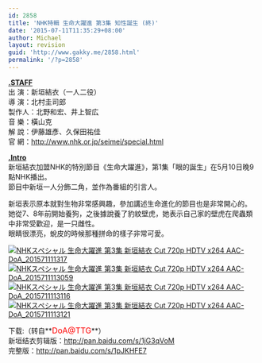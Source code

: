 ```yaml
---
id: 2858
title: 'NHK特輯 生命大躍進 第3集 知性誕生 (終)'
date: '2015-07-11T11:35:29+08:00'
author: Michael
layout: revision
guid: 'http://www.gakky.me/2858.html'
permalink: '/?p=2858'
---
```


<u>**.STAFF**</u>  
出 演：新垣結衣（一人二役）  
導 演：北村圭司郎  
製作人：北野和宏、井上智広  
音 樂：橫山克  
解 說：伊藤雄彥、久保田祐佳  
官 網：<http://www.nhk.or.jp/seimei/special.html>

<u>**.Intro**</u>  
新垣結衣加盟NHK的特別節目《生命大躍進》，第1集「眼的誕生」在5月10日晚9點NHK播出。  
節目中新垣一人分飾二角，並作為番組的引言人。

新垣表示原本就對生物非常感興趣，參加講述生命進化的節目也是非常開心的。  
她從7、8年前開始養狗，之後據說養了豹紋壁虎，她表示自己家的壁虎在爬蟲類中非常受歡迎，是一只雌性。  
眼睛很漂亮，蛻皮的時候那種拼命的樣子非常可愛。

[![NHKスペシャル 生命大躍進 第3集 新垣結衣 Cut 720p HDTV x264 AAC-DoA_201571111317](http://www.yui-aragaki.org/wp-content/uploads/2015/07/NHKスペシャル-生命大躍進-第3集-新垣結衣-Cut-720p-HDTV-x264-AAC-DoA_201571111317.jpg)](http://www.yui-aragaki.org/wp-content/uploads/2015/07/NHKスペシャル-生命大躍進-第3集-新垣結衣-Cut-720p-HDTV-x264-AAC-DoA_201571111317.jpg) [![NHKスペシャル 生命大躍進 第3集 新垣結衣 Cut 720p HDTV x264 AAC-DoA_2015711113059](http://www.yui-aragaki.org/wp-content/uploads/2015/07/NHKスペシャル-生命大躍進-第3集-新垣結衣-Cut-720p-HDTV-x264-AAC-DoA_2015711113059.jpg)](http://www.yui-aragaki.org/wp-content/uploads/2015/07/NHKスペシャル-生命大躍進-第3集-新垣結衣-Cut-720p-HDTV-x264-AAC-DoA_2015711113059.jpg) [![NHKスペシャル 生命大躍進 第3集 新垣結衣 Cut 720p HDTV x264 AAC-DoA_2015711113116](http://www.yui-aragaki.org/wp-content/uploads/2015/07/NHKスペシャル-生命大躍進-第3集-新垣結衣-Cut-720p-HDTV-x264-AAC-DoA_2015711113116.jpg)](http://www.yui-aragaki.org/wp-content/uploads/2015/07/NHKスペシャル-生命大躍進-第3集-新垣結衣-Cut-720p-HDTV-x264-AAC-DoA_2015711113116.jpg) [![NHKスペシャル 生命大躍進 第3集 新垣結衣 Cut 720p HDTV x264 AAC-DoA_2015711113121](http://www.yui-aragaki.org/wp-content/uploads/2015/07/NHKスペシャル-生命大躍進-第3集-新垣結衣-Cut-720p-HDTV-x264-AAC-DoA_2015711113121.jpg)](http://www.yui-aragaki.org/wp-content/uploads/2015/07/NHKスペシャル-生命大躍進-第3集-新垣結衣-Cut-720p-HDTV-x264-AAC-DoA_2015711113121.jpg)

下载:（转自**<span style="font-size: medium;"><span style="color: red;">DoA@TTG</span></span>**）  
新垣结衣剪辑版：<http://pan.baidu.com/s/1jG3qVoM>  
完整版：<http://pan.baidu.com/s/1pJKHFE7>